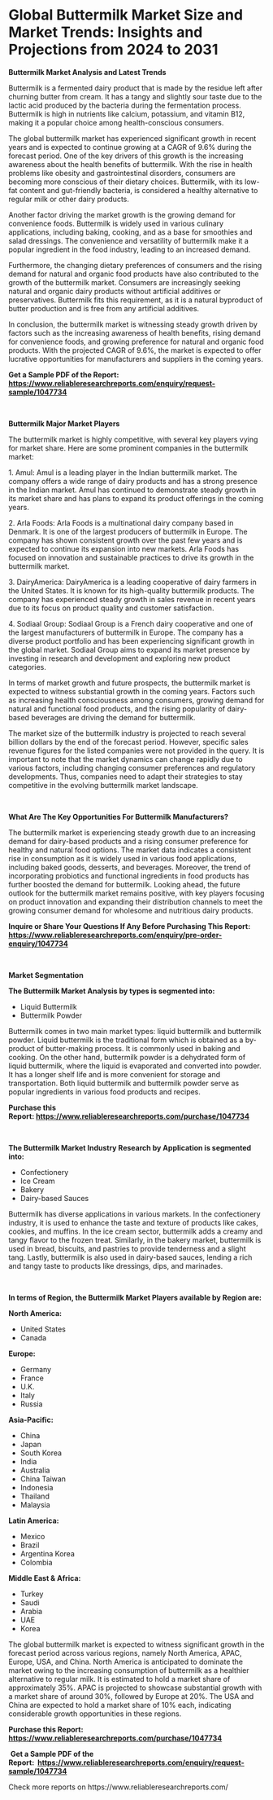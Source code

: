 <p><h1>Global Buttermilk Market Size and Market Trends: Insights and Projections from 2024 to 2031</h1></p><p><strong>Buttermilk Market Analysis and Latest Trends</strong></p>
<p><p>Buttermilk is a fermented dairy product that is made by the residue left after churning butter from cream. It has a tangy and slightly sour taste due to the lactic acid produced by the bacteria during the fermentation process. Buttermilk is high in nutrients like calcium, potassium, and vitamin B12, making it a popular choice among health-conscious consumers.</p><p>The global buttermilk market has experienced significant growth in recent years and is expected to continue growing at a CAGR of 9.6% during the forecast period. One of the key drivers of this growth is the increasing awareness about the health benefits of buttermilk. With the rise in health problems like obesity and gastrointestinal disorders, consumers are becoming more conscious of their dietary choices. Buttermilk, with its low-fat content and gut-friendly bacteria, is considered a healthy alternative to regular milk or other dairy products.</p><p>Another factor driving the market growth is the growing demand for convenience foods. Buttermilk is widely used in various culinary applications, including baking, cooking, and as a base for smoothies and salad dressings. The convenience and versatility of buttermilk make it a popular ingredient in the food industry, leading to an increased demand.</p><p>Furthermore, the changing dietary preferences of consumers and the rising demand for natural and organic food products have also contributed to the growth of the buttermilk market. Consumers are increasingly seeking natural and organic dairy products without artificial additives or preservatives. Buttermilk fits this requirement, as it is a natural byproduct of butter production and is free from any artificial additives.</p><p>In conclusion, the buttermilk market is witnessing steady growth driven by factors such as the increasing awareness of health benefits, rising demand for convenience foods, and growing preference for natural and organic food products. With the projected CAGR of 9.6%, the market is expected to offer lucrative opportunities for manufacturers and suppliers in the coming years.</p></p>
<p><strong>Get a Sample PDF of the Report:&nbsp; <a href="https://www.reliableresearchreports.com/enquiry/request-sample/1047734">https://www.reliableresearchreports.com/enquiry/request-sample/1047734</a></strong></p>
<p>&nbsp;</p>
<p><strong>Buttermilk Major Market Players</strong></p>
<p><p>The buttermilk market is highly competitive, with several key players vying for market share. Here are some prominent companies in the buttermilk market:</p><p>1. Amul: Amul is a leading player in the Indian buttermilk market. The company offers a wide range of dairy products and has a strong presence in the Indian market. Amul has continued to demonstrate steady growth in its market share and has plans to expand its product offerings in the coming years.</p><p>2. Arla Foods: Arla Foods is a multinational dairy company based in Denmark. It is one of the largest producers of buttermilk in Europe. The company has shown consistent growth over the past few years and is expected to continue its expansion into new markets. Arla Foods has focused on innovation and sustainable practices to drive its growth in the buttermilk market.</p><p>3. DairyAmerica: DairyAmerica is a leading cooperative of dairy farmers in the United States. It is known for its high-quality buttermilk products. The company has experienced steady growth in sales revenue in recent years due to its focus on product quality and customer satisfaction.</p><p>4. Sodiaal Group: Sodiaal Group is a French dairy cooperative and one of the largest manufacturers of buttermilk in Europe. The company has a diverse product portfolio and has been experiencing significant growth in the global market. Sodiaal Group aims to expand its market presence by investing in research and development and exploring new product categories.</p><p>In terms of market growth and future prospects, the buttermilk market is expected to witness substantial growth in the coming years. Factors such as increasing health consciousness among consumers, growing demand for natural and functional food products, and the rising popularity of dairy-based beverages are driving the demand for buttermilk.</p><p>The market size of the buttermilk industry is projected to reach several billion dollars by the end of the forecast period. However, specific sales revenue figures for the listed companies were not provided in the query. It is important to note that the market dynamics can change rapidly due to various factors, including changing consumer preferences and regulatory developments. Thus, companies need to adapt their strategies to stay competitive in the evolving buttermilk market landscape.</p></p>
<p>&nbsp;</p>
<p><strong>What Are The Key Opportunities For Buttermilk Manufacturers?</strong></p>
<p><p>The buttermilk market is experiencing steady growth due to an increasing demand for dairy-based products and a rising consumer preference for healthy and natural food options. The market data indicates a consistent rise in consumption as it is widely used in various food applications, including baked goods, desserts, and beverages. Moreover, the trend of incorporating probiotics and functional ingredients in food products has further boosted the demand for buttermilk. Looking ahead, the future outlook for the buttermilk market remains positive, with key players focusing on product innovation and expanding their distribution channels to meet the growing consumer demand for wholesome and nutritious dairy products.</p></p>
<p><strong>Inquire or Share Your Questions If Any Before Purchasing This Report: <a href="https://www.reliableresearchreports.com/enquiry/pre-order-enquiry/1047734">https://www.reliableresearchreports.com/enquiry/pre-order-enquiry/1047734</a></strong></p>
<p>&nbsp;</p>
<p><strong>Market Segmentation</strong></p>
<p><strong>The Buttermilk Market Analysis by types is segmented into:</strong></p>
<p><ul><li>Liquid Buttermilk</li><li>Buttermilk Powder</li></ul></p>
<p><p>Buttermilk comes in two main market types: liquid buttermilk and buttermilk powder. Liquid buttermilk is the traditional form which is obtained as a by-product of butter-making process. It is commonly used in baking and cooking. On the other hand, buttermilk powder is a dehydrated form of liquid buttermilk, where the liquid is evaporated and converted into powder. It has a longer shelf life and is more convenient for storage and transportation. Both liquid buttermilk and buttermilk powder serve as popular ingredients in various food products and recipes.</p></p>
<p><strong>Purchase this Report:&nbsp;<a href="https://www.reliableresearchreports.com/purchase/1047734">https://www.reliableresearchreports.com/purchase/1047734</a></strong></p>
<p>&nbsp;</p>
<p><strong>The Buttermilk Market Industry Research by Application is segmented into:</strong></p>
<p><ul><li>Confectionery</li><li>Ice Cream</li><li>Bakery</li><li>Dairy-based Sauces</li></ul></p>
<p><p>Buttermilk has diverse applications in various markets. In the confectionery industry, it is used to enhance the taste and texture of products like cakes, cookies, and muffins. In the ice cream sector, buttermilk adds a creamy and tangy flavor to the frozen treat. Similarly, in the bakery market, buttermilk is used in bread, biscuits, and pastries to provide tenderness and a slight tang. Lastly, buttermilk is also used in dairy-based sauces, lending a rich and tangy taste to products like dressings, dips, and marinades.</p></p>
<p>&nbsp;</p>
<p><strong>In terms of Region, the Buttermilk Market Players available by Region are:</strong></p>
<p>
    <p> <strong> North America: </strong>
        <ul>
            <li>United States</li>
            <li>Canada</li>
        </ul>
        </p> 
    <p> <strong> Europe: </strong>
        <ul>
            <li>Germany</li>
            <li>France</li>
            <li>U.K.</li>
            <li>Italy</li>
            <li>Russia</li>
        </ul>
        </p> 
    <p> <strong> Asia-Pacific: </strong>
        <ul>
            <li>China</li>
            <li>Japan</li>
            <li>South Korea</li>
            <li>India</li>
            <li>Australia</li>
            <li>China Taiwan</li>
            <li>Indonesia</li>
            <li>Thailand</li>
            <li>Malaysia</li>
        </ul>
        </p> 
    <p> <strong> Latin America: </strong>
        <ul>
            <li>Mexico</li>
            <li>Brazil</li>
            <li>Argentina Korea</li>
            <li>Colombia</li>
        </ul>
        </p> 
    <p> <strong> Middle East & Africa: </strong>
        <ul>
            <li>Turkey</li>
            <li>Saudi</li>
            <li>Arabia</li>
            <li>UAE</li>
            <li>Korea</li>
        </ul>
    </p>
    </p>
<p><p>The global buttermilk market is expected to witness significant growth in the forecast period across various regions, namely North America, APAC, Europe, USA, and China. North America is anticipated to dominate the market owing to the increasing consumption of buttermilk as a healthier alternative to regular milk. It is estimated to hold a market share of approximately 35%. APAC is projected to showcase substantial growth with a market share of around 30%, followed by Europe at 20%. The USA and China are expected to hold a market share of 10% each, indicating considerable growth opportunities in these regions.</p></p>
<p><strong>Purchase this Report: <a href="https://www.reliableresearchreports.com/purchase/1047734">https://www.reliableresearchreports.com/purchase/1047734</a></strong></p>
<p>&nbsp;<strong>Get a Sample PDF of the Report:&nbsp;&nbsp;<a href="https://www.reliableresearchreports.com/enquiry/request-sample/1047734">https://www.reliableresearchreports.com/enquiry/request-sample/1047734</a></strong></p>
<p><strong></strong></p>
<p>Check more reports on https://www.reliableresearchreports.com/</p>